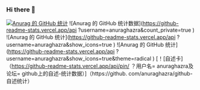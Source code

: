 ### Hi there 👋   
[![Anurag 的 GitHub 统计](https://github-readme-stats.vercel.app/api?username=KatzkeQingmu)](https://github.com/anuraghazra/github-readme-stats)
![Anurag 的 GitHub 统计数据](https://github-readme-stats.vercel.app/api ?username=anuraghazra&count_private=true )
![Anurag 的 GitHub 统计](https://github-readme-stats.vercel.app/api ?username=anuraghazra&show_icons=true )
![Anurag 的 GitHub 统计](https://github-readme-stats.vercel.app/api ?username=anuraghazra&show_icons=true&theme=radical )
[！[自述卡]（https://github-readme-stats.vercel.app/api/pin/ ？用户名= anuraghazra及论坛= github上的自述-统计数据）]（https://github. com/anuraghazra/github-自述统计）
<!--
**KatzkeQingmu/KatzkeQingmu** is a ✨ _special_ ✨ repository because its `README.md` (this file) appears on your GitHub profile.

Here are some ideas to get you started:

- 🔭 I’m currently working on ...
- 🌱 I’m currently learning ...
- 👯 I’m looking to collaborate on ...
- 🤔 I’m looking for help with ...
- 💬 Ask me about ...
- 📫 How to reach me: ...
- 😄 Pronouns: ...
- ⚡ Fun fact: ...
-->
